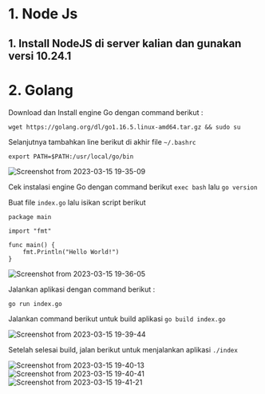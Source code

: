 # 1. Node Js

## 1. Install NodeJS di server kalian dan gunakan versi 10.24.1

# 2. Golang

Download dan Install engine Go dengan command berikut :

```wget https://golang.org/dl/go1.16.5.linux-amd64.tar.gz && sudo su```

Selanjutnya tambahkan line berikut di akhir file ```~/.bashrc```

```
export PATH=$PATH:/usr/local/go/bin
```

![Screenshot from 2023-03-15 19-35-09](https://user-images.githubusercontent.com/84585203/225312418-ae0ec815-9ef7-4d0a-b510-9473942e1e8b.png)

Cek instalasi engine Go dengan command berikut ```exec bash``` lalu ```go version```



Buat file ```index.go``` lalu isikan script berikut

```
package main

import "fmt"

func main() {
    fmt.Println("Hello World!")
}
```

![Screenshot from 2023-03-15 19-36-05](https://user-images.githubusercontent.com/84585203/225312431-28677322-7284-4d60-8748-cde587fdd7ba.png)

Jalankan aplikasi dengan command berikut :

```
go run index.go
```

Jalankan command berikut untuk build aplikasi ```go build index.go```


![Screenshot from 2023-03-15 19-39-44](https://user-images.githubusercontent.com/84585203/225312438-52fae9a7-c919-47e2-bbe7-7357d41f6fae.png)

Setelah selesai build, jalan berikut untuk menjalankan aplikasi ```./index```


![Screenshot from 2023-03-15 19-40-13](https://user-images.githubusercontent.com/84585203/225312442-199bdcc2-84ee-4986-a2ea-306647c9e331.png)
![Screenshot from 2023-03-15 19-40-41](https://user-images.githubusercontent.com/84585203/225312443-e23403d5-161b-4cb0-9250-2e7da6d43ffc.png)
![Screenshot from 2023-03-15 19-41-21](https://user-images.githubusercontent.com/84585203/225312447-cc6528ee-0375-46b9-8746-419e844c3161.png)


